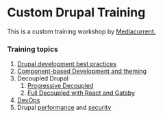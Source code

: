# Custom Drupal Training

This is a custom training workshop by [Mediacurrent.](https://mediacurrent.com)

### Training topics

1. [Drupal development best practices](drupal/practices/)
2. [Component-based Development and theming](drupal/components/)
3. Decoupled Drupal
   1. [Progressive Decoupled](decoupled/benefits-drawbacks/)
   2. [Full Decoupled with React and Gatsby](decoupled/full/)
4. [DevOps](local.md)
5. Drupal [performance](drupal/performance.md) and [security](drupal/security.md)



